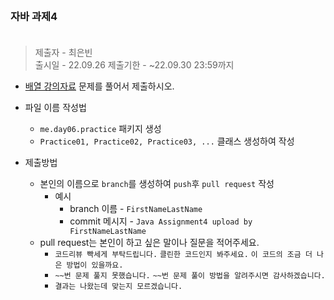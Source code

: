 <br/>

### 자바 과제4 <br/><br/>
> 제출자 - 최은빈    
> 출시일 - 22.09.26
> 제출기한 - ~22.09.30 23:59까지 
  
  

- [배열 강의자료](https://echoiing-fastcampus-backend.notion.site/a4de5bc5bca04fe281adab53763bf426) 문제를 풀어서 제출하시오.  

- 파일 이름 작성법
  - ````me.day06.practice```` 패키지 생성
  - ````Practice01, Practice02, Practice03, ...````  클래스 생성하여 작성
- 제출방법
  - 본인의 이름으로 ````branch````를 생성하여 ````push````후 ````pull request```` 작성
    - 예시 
      - branch 이름 - ````FirstNameLastName````
      - commit 메시지 - ````Java Assignment4 upload by FirstNameLastName````
  - pull request는 본인이 하고 싶은 말이나 질문을 적어주세요.
    - ````코드리뷰 빡세게 부탁드립니다.```` ````클린한 코드인지 봐주세요.```` ````이 코드의 조금 더 나은 방법이 있을까요.````
    - ````~~번 문제 풀지 못했습니다.```` ````~~번 문제 풀이 방법을 알려주시면 감사하겠습니다.````
    - ````결과는 나왔는데 맞는지 모르겠습니다.````
  
